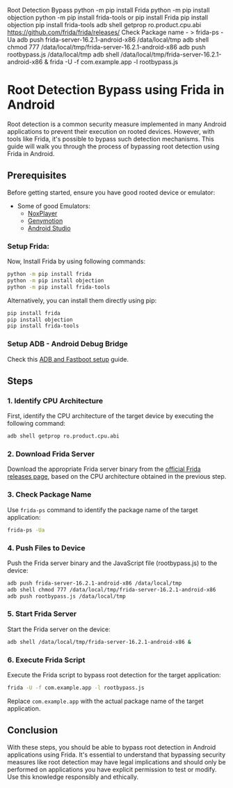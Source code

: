Root Detection Bypass
python -m pip install Frida
python -m pip install objection
python -m pip install frida-tools
or
pip install Frida
pip install objection
pip install frida-tools
adb shell getprop ro.product.cpu.abi
https://github.com/frida/frida/releases/
Check Package name - > frida-ps -Ua
adb push frida-server-16.2.1-android-x86 /data/local/tmp
adb shell chmod 777 /data/local/tmp/frida-server-16.2.1-android-x86
adb push rootbypass.js /data/local/tmp
adb shell /data/local/tmp/frida-server-16.2.1-android-x86 &
frida -U -f com.example.app -l rootbypass.js

# Root Detection Bypass using Frida in Android

Root detection is a common security measure implemented in many Android applications to prevent their execution on rooted devices. However, with tools like Frida, it's possible to bypass such detection mechanisms. This guide will walk you through the process of bypassing root detection using Frida in Android.

## Prerequisites

Before getting started, ensure you have good rooted device or emulator:

- Some of good Emulators:
  - [NoxPlayer](https://www.bignox.com/)
  - [Genymotion](https://www.genymotion.com/product-desktop/download/)
  - [Android Studio](https://developer.android.com/studio)

### Setup Frida:

Now, Install Frida by using following commands:

```bash
python -m pip install frida
python -m pip install objection
python -m pip install frida-tools
```

Alternatively, you can install them directly using pip:

```bash
pip install frida
pip install objection
pip install frida-tools
```
### Setup ADB - Android Debug Bridge

Check this [ADB and Fastboot setup](./ADB%20and%20Fastboot%20Setup.md) guide.

## Steps

### 1. Identify CPU Architecture

First, identify the CPU architecture of the target device by executing the following command:

```bash
adb shell getprop ro.product.cpu.abi
```

### 2. Download Frida Server

Download the appropriate Frida server binary from the [official Frida releases page](https://github.com/frida/frida/releases/), based on the CPU architecture obtained in the previous step.

### 3. Check Package Name

Use `frida-ps` command to identify the package name of the target application:

```bash
frida-ps -Ua
```

### 4. Push Files to Device

Push the Frida server binary and the JavaScript file (rootbypass.js) to the device:

```bash
adb push frida-server-16.2.1-android-x86 /data/local/tmp
adb shell chmod 777 /data/local/tmp/frida-server-16.2.1-android-x86
adb push rootbypass.js /data/local/tmp
```

### 5. Start Frida Server

Start the Frida server on the device:

```bash
adb shell /data/local/tmp/frida-server-16.2.1-android-x86 &
```

### 6. Execute Frida Script

Execute the Frida script to bypass root detection for the target application:

```bash
frida -U -f com.example.app -l rootbypass.js
```

Replace `com.example.app` with the actual package name of the target application.

## Conclusion

With these steps, you should be able to bypass root detection in Android applications using Frida. It's essential to understand that bypassing security measures like root detection may have legal implications and should only be performed on applications you have explicit permission to test or modify. Use this knowledge responsibly and ethically.
